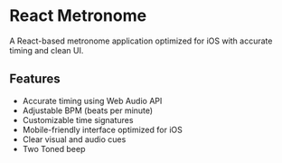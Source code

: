 # React Metronome

A React-based metronome application optimized for iOS with accurate timing and clean UI.

## Features

- Accurate timing using Web Audio API
- Adjustable BPM (beats per minute)
- Customizable time signatures
- Mobile-friendly interface optimized for iOS
- Clear visual and audio cues
- Two Toned beep
